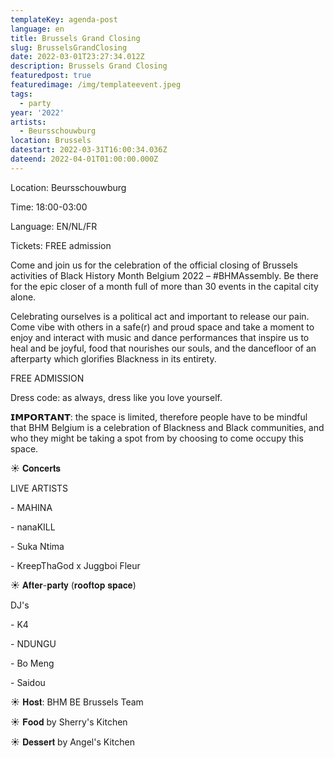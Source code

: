 ```yaml
---
templateKey: agenda-post
language: en
title: Brussels Grand Closing
slug: BrusselsGrandClosing
date: 2022-03-01T23:27:34.012Z
description: Brussels Grand Closing
featuredpost: true
featuredimage: /img/templateevent.jpeg
tags:
  - party
year: '2022'
artists:
  - Beursschouwburg
location: Brussels
datestart: 2022-03-31T16:00:34.036Z
dateend: 2022-04-01T01:00:00.000Z
---
```

Location: Beursschouwburg

Time: 18:00-03:00

Language: EN/NL/FR

Tickets: FREE admission

Come and join us for the celebration of the official closing of Brussels activities of Black History Month Belgium 2022 – #BHMAssembly. Be there for the epic closer of a month full of more than 30 events in the capital city alone.

Celebrating ourselves is a political act and important to release our pain. Come vibe with others in a safe(r) and proud space and take a moment to enjoy and interact with music and dance performances that inspire us to heal and be joyful, food that nourishes our souls, and the dancefloor of an afterparty which glorifies Blackness in its entirety.

FREE ADMISSION

Dress code: as always, dress like you love yourself.

𝗜𝗠𝗣𝗢𝗥𝗧𝗔𝗡𝗧: the space is limited, therefore people have to be mindful that BHM Belgium is a celebration of Blackness and Black communities, and who they might be taking a spot from by choosing to come occupy this space.



☀️️ 𝐂𝐨𝐧𝐜𝐞𝐫𝐭𝐬

LIVE ARTISTS

\- MAHINA

\- nanaKILL

\- Suka Ntima

\- KreepThaGod x Juggboi Fleur

☀️ 𝐀𝐟𝐭𝐞𝐫-𝐩𝐚𝐫𝐭𝐲 (𝐫𝐨𝐨𝐟𝐭𝐨𝐩 𝐬𝐩𝐚𝐜𝐞)

DJ's

\- K4

\- NDUNGU

\- Bo Meng

\- Saidou

☀️ 𝐇𝐨𝐬𝐭: BHM BE Brussels Team

☀️ 𝐅𝐨𝐨𝐝 by Sherry's Kitchen

☀️ 𝐃𝐞𝐬𝐬𝐞𝐫𝐭 by Angel's Kitchen
